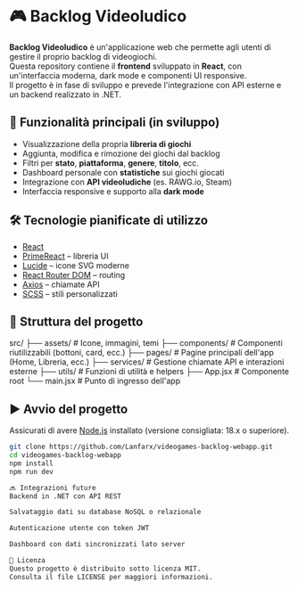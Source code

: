 # 🎮 Backlog Videoludico 

**Backlog Videoludico** è un'applicazione web che permette agli utenti di gestire il proprio backlog di videogiochi.  
Questa repository contiene il **frontend** sviluppato in **React**, con un'interfaccia moderna, dark mode e componenti UI responsive.  
Il progetto è in fase di sviluppo e prevede l'integrazione con API esterne e un backend realizzato in .NET.

## 🚀 Funzionalità principali (in sviluppo)

- Visualizzazione della propria **libreria di giochi**
- Aggiunta, modifica e rimozione dei giochi dal backlog
- Filtri per **stato**, **piattaforma**, **genere**, **titolo**, ecc.
- Dashboard personale con **statistiche** sui giochi giocati
- Integrazione con **API videoludiche** (es. RAWG.io, Steam)
- Interfaccia responsive e supporto alla **dark mode**

## 🛠️ Tecnologie pianificate di utilizzo

- [React](https://react.dev/)
- [PrimeReact](https://primereact.org/) – libreria UI
- [Lucide](https://lucide.dev/) – icone SVG moderne
- [React Router DOM](https://reactrouter.com/) – routing
- [Axios](https://axios-http.com/) – chiamate API
- [SCSS](https://sass-lang.com/) – stili personalizzati

## 📁 Struttura del progetto

src/ ├── assets/ # Icone, immagini, temi ├── components/ # Componenti riutilizzabili (bottoni, card, ecc.) ├── pages/ # Pagine principali dell'app (Home, Libreria, ecc.) ├── services/ # Gestione chiamate API e interazioni esterne ├── utils/ # Funzioni di utilità e helpers ├── App.jsx # Componente root └── main.jsx # Punto di ingresso dell'app


## ▶️ Avvio del progetto

Assicurati di avere [Node.js](https://nodejs.org/) installato (versione consigliata: 18.x o superiore).

```bash
git clone https://github.com/Lanfarx/videogames-backlog-webapp.git
cd videogames-backlog-webapp
npm install
npm run dev

🔜 Integrazioni future
Backend in .NET con API REST

Salvataggio dati su database NoSQL o relazionale

Autenticazione utente con token JWT

Dashboard con dati sincronizzati lato server

📄 Licenza
Questo progetto è distribuito sotto licenza MIT.
Consulta il file LICENSE per maggiori informazioni.
